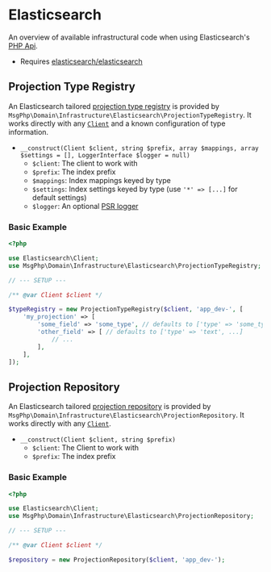 # Elasticsearch

An overview of available infrastructural code when using Elasticsearch's [PHP Api][elasticsearch-project].

- Requires [elasticsearch/elasticsearch]

## Projection Type Registry

An Elasticsearch tailored [projection type registry](../projection/type-registry.md) is provided by `MsgPhp\Domain\Infrastructure\Elasticsearch\ProjectionTypeRegistry`.
It works directly with any [`Client`][api-client] and a known configuration of type information.

- `__construct(Client $client, string $prefix, array $mappings, array $settings = [], LoggerInterface $logger = null)`
    - `$client`: The client to work with
    - `$prefix`: The index prefix
    - `$mappings`: Index mappings keyed by type
    - `$settings`: Index settings keyed by type (use `'*' => [...]` for default settings)
    - `$logger`: An optional [PSR logger]

### Basic Example

```php
<?php

use Elasticsearch\Client;
use MsgPhp\Domain\Infrastructure\Elasticsearch\ProjectionTypeRegistry;

// --- SETUP ---

/** @var Client $client */

$typeRegistry = new ProjectionTypeRegistry($client, 'app_dev-', [
    'my_projection' => [
        'some_field' => 'some_type', // defaults to ['type' => 'some_type']
        'other_field' => [ // defaults to ['type' => 'text', ...]
            // ...
        ],
    ],
]);
```

## Projection Repository

An Elasticsearch tailored [projection repository](../projection/repositories.md) is provided by `MsgPhp\Domain\Infrastructure\Elasticsearch\ProjectionRepository`.
It works directly with any [`Client`][api-client].

- `__construct(Client $client, string $prefix)`
    - `$client`: The Client to work with
    - `$prefix`: The index prefix

### Basic Example

```php
<?php

use Elasticsearch\Client;
use MsgPhp\Domain\Infrastructure\Elasticsearch\ProjectionRepository;

// --- SETUP ---

/** @var Client $client */

$repository = new ProjectionRepository($client, 'app_dev-');
```

[elasticsearch-project]: https://www.elastic.co/guide/en/elasticsearch/client/php-api/current/index.html
[elasticsearch/elasticsearch]: https://packagist.org/packages/elasticsearch/elasticsearch
[api-client]: https://www.elastic.co/guide/en/elasticsearch/client/php-api/current/ElasticsearchPHP_Endpoints.html#Elasticsearch_Client
[PSR logger]: https://www.php-fig.org/psr/psr-3/
